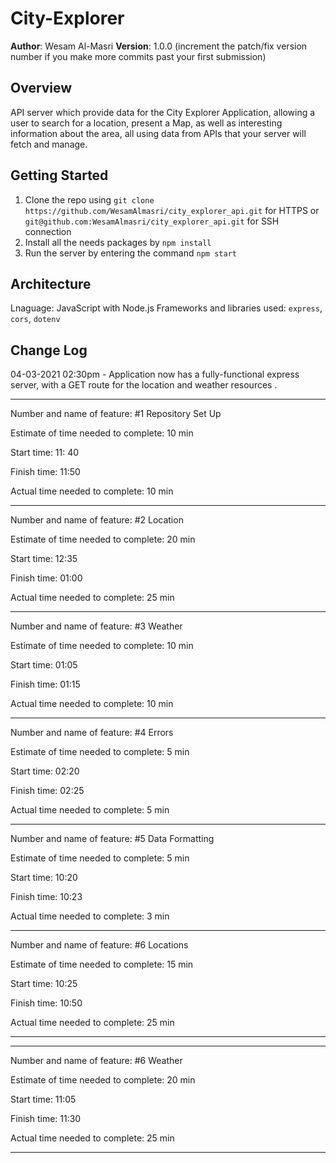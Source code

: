 # City-Explorer

**Author**: Wesam Al-Masri
**Version**: 1.0.0 (increment the patch/fix version number if you make more commits past your first submission)

## Overview

API server which provide data for the City Explorer Application, allowing a user to search for a location, present a Map, as well as interesting information about the area, all using data from APIs that your server will fetch and manage.

## Getting Started

1. Clone the repo using `git clone https://github.com/WesamAlmasri/city_explorer_api.git` for HTTPS or `git@github.com:WesamAlmasri/city_explorer_api.git` for SSH connection
2. Install all the needs packages by `npm install`
3. Run the server by entering the command `npm start`

## Architecture

Lnaguage: JavaScript with Node.js
Frameworks and libraries used: `express`, `cors`,  `dotenv`

## Change Log
<!-- Use this area to document the iterative changes made to your application as each feature is successfully implemented. Use time stamps. Here's an examples: -->

04-03-2021 02:30pm - Application now has a fully-functional express server, with a GET route for the location and weather resources .

---

Number and name of feature: #1 Repository Set Up

Estimate of time needed to complete: 10 min

Start time: 11: 40

Finish time: 11:50

Actual time needed to complete: 10 min

---

Number and name of feature: #2 Location

Estimate of time needed to complete: 20 min

Start time: 12:35

Finish time: 01:00

Actual time needed to complete: 25 min

---
Number and name of feature: #3 Weather

Estimate of time needed to complete: 10 min

Start time: 01:05

Finish time: 01:15

Actual time needed to complete: 10 min

---
Number and name of feature: #4 Errors

Estimate of time needed to complete: 5 min

Start time: 02:20

Finish time: 02:25

Actual time needed to complete: 5 min

---

Number and name of feature: #5 Data Formatting

Estimate of time needed to complete: 5 min

Start time: 10:20

Finish time: 10:23

Actual time needed to complete: 3 min

---

Number and name of feature: #6 Locations

Estimate of time needed to complete: 15 min

Start time: 10:25

Finish time: 10:50

Actual time needed to complete: 25 min

---

---

Number and name of feature: #6 Weather

Estimate of time needed to complete: 20 min

Start time: 11:05

Finish time: 11:30

Actual time needed to complete: 25 min

---
